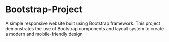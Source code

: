 # Bootstrap-Project
A simple responsive website built using Bootstrap framework. This project demonstrates the use of Bootstrap components and layout system to create a modern and mobile-friendly design

